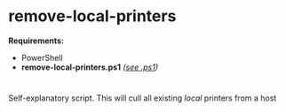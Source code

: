 # remove-local-printers

**Requirements:**  
- PowerShell  
- **remove-local-printers.ps1** *([see .ps1](https://github.com/IMAG0D/Toolbox/tree/main/.ps1))*</p>
#
Self-explanatory script. This will cull all existing *local* printers from a host